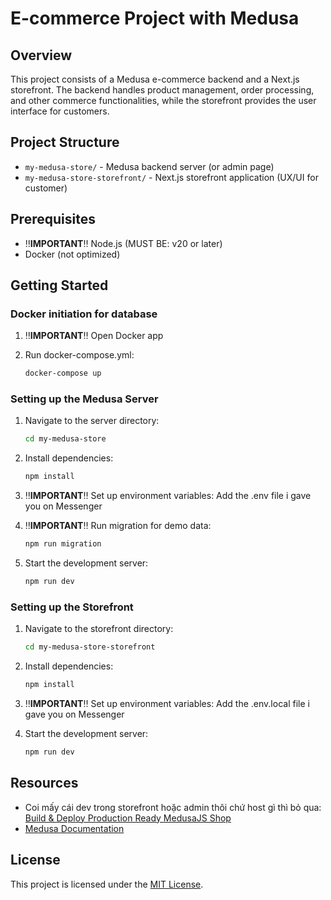 # E-commerce Project with Medusa

## Overview
This project consists of a Medusa e-commerce backend and a Next.js storefront. The backend handles product management, order processing, and other commerce functionalities, while the storefront provides the user interface for customers.

## Project Structure
- `my-medusa-store/` - Medusa backend server (or admin page)
- `my-medusa-store-storefront/` - Next.js storefront application (UX/UI for customer)

## Prerequisites
- ‼️**IMPORTANT**‼️ Node.js (MUST BE: v20 or later)
- Docker (not optimized)

## Getting Started

### Docker initiation for database
1. ‼️**IMPORTANT**‼️ Open Docker app

2. Run docker-compose.yml:
   ```bash
   docker-compose up
   ```

### Setting up the Medusa Server
1. Navigate to the server directory:
   ```bash
   cd my-medusa-store
   ```

2. Install dependencies:
   ```bash
   npm install
   ```

3. ‼️**IMPORTANT**‼️ Set up environment variables: Add the .env file i gave you on Messenger

4. ‼️**IMPORTANT**‼️ Run migration for demo data:
   ```bash
   npm run migration
   ```

5. Start the development server:
   ```bash
   npm run dev
   ```

### Setting up the Storefront
1. Navigate to the storefront directory:
   ```bash
   cd my-medusa-store-storefront
   ```

2. Install dependencies:
   ```bash
   npm install
   ```

3. ‼️**IMPORTANT**‼️ Set up environment variables: Add the .env.local file i gave you on Messenger

4. Start the development server:
   ```bash
   npm run dev
   ```

## Resources
- Coi mấy cái dev trong storefront hoặc admin thôi chứ host gì thì bỏ qua: [Build & Deploy Production Ready MedusaJS Shop](https://www.youtube.com/watch?v=XjMWSwoAOQc)
- [Medusa Documentation](https://docs.medusajs.com/learn)

## License
This project is licensed under the [MIT License](my-medusa-store-storefront/LICENSE).